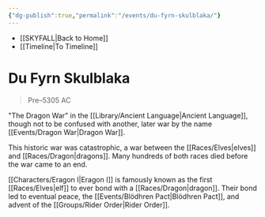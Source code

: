 ```yaml
---
{"dg-publish":true,"permalink":"/events/du-fyrn-skulblaka/"}
---
```


- [[SKYFALL\|Back to Home]]
- [[Timeline\|To Timeline]]

# Du Fyrn Skulblaka
>Pre–5305 AC

"The Dragon War" in the [[Library/Ancient Language\|Ancient Language]], though not to be confused with another, later war by the name [[Events/Dragon War\|Dragon War]]. 

This historic war was catastrophic, a war between the [[Races/Elves\|elves]] and [[Races/Dragon\|dragons]]. Many hundreds of both races died before the war came to an end. 

[[Characters/Eragon I\|Eragon I]] is famously known as the first [[Races/Elves\|elf]] to ever bond with a [[Races/Dragon\|dragon]]. Their bond led to eventual peace, the [[Events/Blödhren Pact\|Blödhren Pact]], and advent of the [[Groups/Rider Order\|Rider Order]]. 